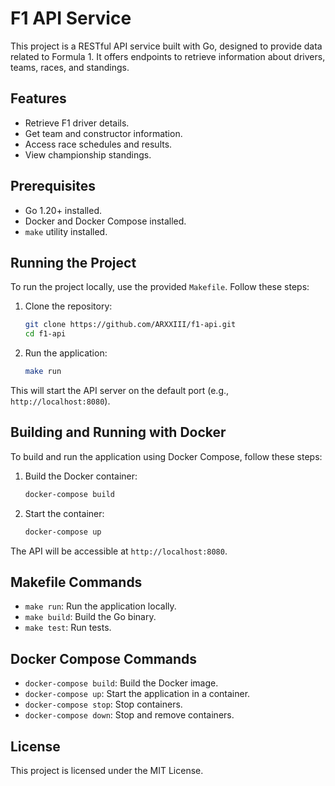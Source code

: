 # F1 API Service

This project is a RESTful API service built with Go, designed to provide data related to Formula 1. It offers endpoints to retrieve information about drivers, teams, races, and standings.

## Features

-   Retrieve F1 driver details.
-   Get team and constructor information.
-   Access race schedules and results.
-   View championship standings.

## Prerequisites

-   Go 1.20+ installed.
-   Docker and Docker Compose installed.
-   `make` utility installed.

## Running the Project

To run the project locally, use the provided `Makefile`. Follow these steps:

1. Clone the repository:

    ```bash
    git clone https://github.com/ARXXIII/f1-api.git
    cd f1-api
    ```

2. Run the application:
    ```bash
    make run
    ```

This will start the API server on the default port (e.g., `http://localhost:8080`).

## Building and Running with Docker

To build and run the application using Docker Compose, follow these steps:

1. Build the Docker container:

    ```bash
    docker-compose build
    ```

2. Start the container:
    ```bash
    docker-compose up
    ```

The API will be accessible at `http://localhost:8080`.

## Makefile Commands

-   `make run`: Run the application locally.
-   `make build`: Build the Go binary.
-   `make test`: Run tests.

## Docker Compose Commands

-   `docker-compose build`: Build the Docker image.
-   `docker-compose up`: Start the application in a container.
-   `docker-compose stop`: Stop containers.
-   `docker-compose down`: Stop and remove containers.

## License

This project is licensed under the MIT License.
